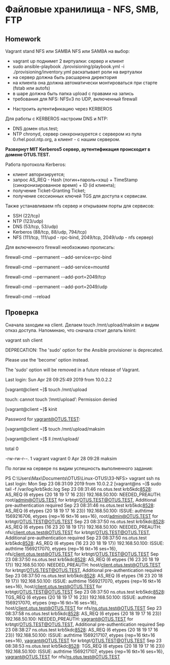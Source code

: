 #  **Файловые хранилища - NFS, SMB, FTP**

## **Homework**

Vagrant stand NFS или SAMBA
NFS или SAMBA на выбор:

- vagrant up поднимет 2 виртуалки: сервер и клиент
- sudo ansible-playbook ./provisioning/playbook.yml -i ./provisioning/inventory.yml раскатывает роли на виртуалки
- на сервер должна быть расшарена директория
- на клиента она должна автоматически монтироваться при старте (fstab или autofs)
- в шаре должна быть папка upload с правами на запись
- требования для NFS: NFSv3 по UDP, включенный firewall

* Настроить аутентификацию через KERBEROS 

Для работы с KERBEROS настроим DNS и NTP:
- DNS  домен otus.test;
- NTP chronyd, сервер синхронизурется с сервером из пула 0.rhel.pool.ntp.org, а клиент - с нашим сервером.


**Развернут MIT Kerberos5 сервер, аутентификация происходит в домене OTUS.TEST.**

Работа протокола Kerberos:
- клиент авторизируется;
- запрос AS_REQ - Hash (логин+пароль=хэш) + TimeStamp (синхронизированное время) + ID (id клиента);
- получение Ticket-Granting Ticket;
- получение  сессионных ключей TGS для доступа к сервисам.

Также устанавливаем nfs сервер и открываем порты для сервисов:

- SSH (22/tcp)
- NTP (123/udp)
- DNS (53/tcp, 53/udp)
- Kerberos (88/tcp, 88/udp, 794/tcp)
- NFS (111/tcp, 111/upd - rpc-bind, 2049/tcp, 2049/udp - nfs сервер)

Для включенного firewall необхожимо прописать:

firewall-cmd --permanent --add-service=rpc-bind

firewall-cmd --permanent --add-service=mountd

firewall-cmd --permanent --add-port=2049/tcp

firewall-cmd --permanent --add-port=2049/udp

firewall-cmd --reload

## **Проверка**

Сначала заходим на client. Делаем touch /mnt/upload/maksim и видим отказ доступа. Напоминаю, что сначала стоит делать kinint:

 vagrant ssh client

DEPRECATION: The 'sudo' option for the Ansible provisioner is deprecated.

Please use the 'become' option instead.

The 'sudo' option will be removed in a future release of Vagrant.

Last login: Sun Apr 28 09:25:49 2019 from 10.0.2.2

[vagrant@client ~]$ touch /mnt/upload

touch: cannot touch ‘/mnt/upload’: Permission denied

[vagrant@client ~]$ kinit

Password for vagrant@OTUS.TEST: 

[vagrant@client ~]$ touch /mnt/upload/maksim

[vagrant@client ~]$ ll /mnt/upload/

total 0

-rw-rw-r--. 1 vagrant vagrant 0 Apr 28 09:28 maksim

По логам на сервере ns видим успешность выполненного задания:


PS C:\Users\Max\Documents\OTUS\Linux-OTUS\33-NFS> vagrant ssh ns
Last login: Mon Sep 23 08:31:09 2019 from 10.0.2.2
[vagrant@ns ~]$ sudo tail -f /var/log/krb5kdc.log
Sep 23 08:31:46 ns.otus.test krb5kdc[8528](info): AS_REQ (6 etypes {20 18 19 17 16 23}) 192.168.50.100: NEEDED_PREAUTH: root/admin@OTUS.TEST for krbtgt/OTUS.TEST@OTUS.TEST, Additional pre-authentication required
Sep 23 08:31:46 ns.otus.test krb5kdc[8528](info): AS_REQ (6 etypes {20 18 19 17 16 23}) 192.168.50.100: ISSUE: authtime 1569216706, etypes {rep=16 tkt=16 ses=16}, 
root/admin@OTUS.TEST for krbtgt/OTUS.TEST@OTUS.TEST
Sep 23 08:37:50 ns.otus.test krb5kdc[8528](info): AS_REQ (6 etypes {16 23 20 18 19 17}) 192.168.50.100: NEEDED_PREAUTH: nfs/client.otus.test@OTUS.TEST for krbtgt/OTUS.TEST@OTUS.TEST, Additional pre-authentication required
Sep 23 08:37:50 ns.otus.test krb5kdc[8528](info): AS_REQ (6 etypes {16 23 20 18 19 17}) 192.168.50.100: ISSUE: authtime 1569217070, etypes {rep=16 tkt=16 ses=16}, 
nfs/client.otus.test@OTUS.TEST for krbtgt/OTUS.TEST@OTUS.TEST
Sep 23 08:37:50 ns.otus.test krb5kdc[8528](info): AS_REQ (6 etypes {16 23 20 18 19 17}) 192.168.50.100: NEEDED_PREAUTH: host/client.otus.test@OTUS.TEST for krbtgt/OTUS.TEST@OTUS.TEST, Additional pre-authentication required
Sep 23 08:37:50 ns.otus.test krb5kdc[8528](info): AS_REQ (6 etypes {16 23 20 18 19 17}) 192.168.50.100: ISSUE: authtime 1569217070, etypes {rep=16 tkt=16 ses=16}, 
host/client.otus.test@OTUS.TEST for krbtgt/OTUS.TEST@OTUS.TEST
Sep 23 08:37:50 ns.otus.test krb5kdc[8528](info): TGS_REQ (6 etypes {20 18 19 17 16 23}) 192.168.50.100: ISSUE: authtime 1569217070, etypes {rep=16 tkt=16 ses=16}, host/client.otus.test@OTUS.TEST for nfs/ns.otus.test@OTUS.TEST
Sep 23 08:37:58 ns.otus.test krb5kdc[8528](info): AS_REQ (6 etypes {20 18 19 17 16 23}) 192.168.50.100: NEEDED_PREAUTH: vagrant@OTUS.TEST for krbtgt/OTUS.TEST@OTUS.TEST, Additional pre-authentication required
Sep 23 08:38:27 ns.otus.test krb5kdc[8528](info): AS_REQ (6 etypes {20 18 19 17 16 23}) 192.168.50.100: ISSUE: authtime 1569217107, etypes {rep=16 tkt=16 ses=16}, 
vagrant@OTUS.TEST for krbtgt/OTUS.TEST@OTUS.TEST
Sep 23 08:38:53 ns.otus.test krb5kdc[8528](info): TGS_REQ (6 etypes {20 18 19 17 16 23}) 192.168.50.100: ISSUE: authtime 1569217107, etypes {rep=16 tkt=16 ses=16}, vagrant@OTUS.TEST for nfs/ns.otus.test@OTUS.TEST
